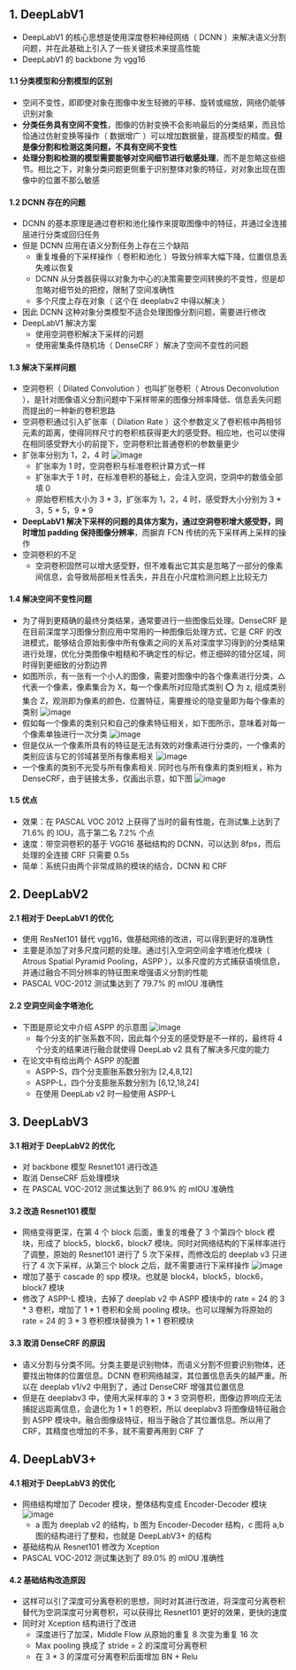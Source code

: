 ## 1. DeepLabV1

- DeepLabV1 的核心思想是使用深度卷积神经网络（ DCNN ）来解决语义分割问题，并在此基础上引入了一些关键技术来提高性能
- DeepLabV1 的 backbone 为 vgg16

#### 1.1 分类模型和分割模型的区别

- 空间不变性，即即使对象在图像中发生轻微的平移、旋转或缩放，网络仍能够识别对象
- **分类任务具有空间不变性**，图像的仿射变换不会影响最后的分类结果，而且恰恰通过仿射变换等操作（ 数据增广 ）可以增加数据量，提高模型的精度。**但是像分割和检测这类问题，不具有空间不变性**
- **处理分割和检测的模型需要能够对空间细节进行敏感处理**，而不是忽略这些细节。相比之下，对象分类问题更侧重于识别整体对象的特征，对对象出现在图像中的位置不那么敏感

#### 1.2 DCNN 存在的问题

- DCNN 的基本原理是通过卷积和池化操作来提取图像中的特征，并通过全连接层进行分类或回归任务
- 但是 DCNN 应用在语义分割任务上存在三个缺陷
  - 重复堆叠的下采样操作（ 卷积和池化 ）导致分辨率大幅下降，位置信息丢失难以恢复
  - DCNN 从分类器获得以对象为中心的决策需要空间转换的不变性，但是却忽略对细节处的把控，限制了空间准确性
  - 多个尺度上存在对象（ 这个在 deeplabv2 中得以解决 ）
- 因此 DCNN 这种对象分类模型不适合处理图像分割问题，需要进行修改
- DeepLabV1 解决方案
  - 使用空洞卷积解决下采样的问题
  - 使用密集条件随机场（ DenseCRF ）解决了空间不变性的问题

#### 1.3 解决下采样问题

- 空洞卷积（ Dilated Convolution ）也叫扩张卷积（ Atrous Deconvolution ），是针对图像语义分割问题中下采样带来的图像分辨率降低、信息丢失问题而提出的一种新的卷积思路
- 空洞卷积通过引入扩张率（ Dilation Rate ）这个参数定义了卷积核中两相邻元素的距离，使得同样尺寸的卷积核获得更大的感受野。相应地，也可以使得在相同感受野大小的前提下，空洞卷积比普通卷积的参数量更少
- 扩张率分别为 1，2，4 时
  ![image](https://github.com/user-attachments/assets/6b55f8d9-cc84-4dbe-86dd-5821b78a6c71)
  - 扩张率为 1 时，空洞卷积与标准卷积计算方式一样
  - 扩张率大于 1 时，在标准卷积的基础上，会注入空洞，空洞中的数值全部填 0
  - 原始卷积核大小为 3 \* 3，扩张率为 1，2，4 时，感受野大小分别为 3 \* 3，5 \* 5，9 \* 9
- **DeepLabV1 解决下采样的问题的具体方案为，通过空洞卷积增大感受野，同时增加 padding 保持图像分辨率**，而摒弃 FCN 传统的先下采样再上采样的操作
- 空洞卷积的不足
  - 空洞卷积固然可以增大感受野，但不难看出它其实是忽略了一部分的像素间信息，会导致局部相关性丢失，并且在小尺度检测问题上比较无力

#### 1.4 解决空间不变性问题

- 为了得到更精确的最终分类结果，通常要进行一些图像后处理。DenseCRF 是在目前深度学习图像分割应用中常用的一种图像后处理方式，它是 CRF 的改进模式，能够结合原始影像中所有像素之间的关系对深度学习得到的分类结果进行处理，优化分类图像中粗糙和不确定性的标记，修正细碎的错分区域，同时得到更细致的分割边界
- 如图所示，有一张有一个小人的图像，需要对图像中的各个像素进行分类，△ 代表一个像素，像素集合为 X，每一个像素所对应隐式类别 ⭕️ 为 z, 组成类别集合 Z，观测即为像素的颜色、位置特征，需要推论的隐变量即为每个像素的类别
  ![image](https://github.com/user-attachments/assets/3c761db0-cbde-4d88-8888-747ac2b4b7d9)
- 假如每一个像素的类别只和自己的像素特征相关，如下图所示，意味着对每一个像素单独进行一次分类
  ![image](https://github.com/user-attachments/assets/207d1c1e-d171-4abd-a0a9-4475132b329e)
- 但是仅从一个像素所具有的特征是无法有效的对像素进行分类的，一个像素的类别应该与它的邻域甚至所有像素相关
  ![image](https://github.com/user-attachments/assets/b1b0be17-1601-445f-8588-24ab4225f12d)
- 一个像素的类别不光受与所有像素相关. 同时也与所有像素的类别相关，称为 DenseCRF，由于链接太多，仅画出示意，如下图
  ![image](https://github.com/user-attachments/assets/80855d03-5fe6-41a7-b6ff-515e6733d874)

#### 1.5 优点

- 效果：在 PASCAL VOC 2012 上获得了当时的最有性能，在测试集上达到了 71.6% 的 IOU，高于第二名 7.2% 个点
- 速度：带空洞卷积的基于 VGG16 基础结构的 DCNN，可以达到 8fps，而后处理的全连接 CRF 只需要 0.5s
- 简单：系统只由两个非常成熟的模块的结合，DCNN 和 CRF

## 2. DeepLabV2

#### 2.1 相对于 DeepLabV1 的优化

- 使用 ResNet101 替代 vgg16，做基础网络的改进，可以得到更好的准确性
- 主要是添加了对多尺度问题的处理。通过引入空洞空间金字塔池化模块（ Atrous Spatial Pyramid Pooling，ASPP ），以多尺度的方式捕获语境信息，并通过融合不同分辨率的特征图来增强语义分割的性能
- PASCAL VOC-2012 测试集达到了 79.7% 的 mIOU 准确性

#### 2.2 空洞空间金字塔池化

- 下图是原论文中介绍 ASPP 的示意图
  ![image](https://github.com/user-attachments/assets/cf9c3172-fbca-471f-9fe5-fe8ec9493163)
  - 每个分支的扩张系数不同，因此每个分支的感受野是不一样的，最终将 4 个分支的结果进行融合就使得 DeepLab v2 具有了解决多尺度的能力
- 在论文中有给出两个 ASPP 的配置
  - ASPP-S，四个分支膨胀系数分别为 [2,4,8,12]
  - ASPP-L，四个分支膨胀系数分别为 [6,12,18,24]
  - 在使用 DeepLab v2 时一般使用 ASPP-L

## 3. DeepLabV3

#### 3.1 相对于 DeepLabV2 的优化

- 对 backbone 模型 Resnet101 进行改造
- 取消 DenseCRF 后处理模块
- 在 PASCAL VOC-2012 测试集达到了 86.9% 的 mIOU 准确性

#### 3.2 改造 Resnet101 模型

- 网络变得更深，在第 4 个 block 后面，重复的堆叠了 3 个第四个 block 模块，形成了 block5，block6，block7 模块。同时对网络结构的下采样率进行了调整，原始的 Resnet101 进行了 5 次下采样，而修改后的 deeplab v3 只进行了 4 次下采样，从第三个 block 之后，就不需要进行下采样操作
  ![image](https://github.com/user-attachments/assets/fed1fc8d-b9e4-4bf3-8ba7-e2d98d096d78)
- 增加了基于 cascade 的 spp 模块。也就是 block4，block5，block6，block7 模块
- 修改了 ASPP-L 模块，去掉了 deeplab v2 中 ASPP 模块中的 rate = 24 的 3 \* 3 卷积，增加了 1 \* 1 卷积和全局 pooling 模块。也可以理解为将原始的 rate = 24 的 3 \* 3 卷积模块替换为 1 \* 1 卷积模块

#### 3.3 取消 DenseCRF 的原因

- 语义分割与分类不同。分类主要是识别物体，而语义分割不但要识别物体，还要找出物体的位置信息。DCNN 卷积网络越深，其位置信息丢失的越严重。所以在 deeplab v1/v2 中用到了，通过 DenseCRF 增强其位置信息
- 但是在 deeplabv3 中，使用大采样率的 3 \* 3 空洞卷积，图像边界响应无法捕捉远距离信息，会退化为 1 \* 1 的卷积，所以 deeplabv3 将图像级特征融合到 ASPP 模块中。融合图像级特征，相当于融合了其位置信息。所以用了 CRF，其精度也增加的不多，就不需要再用到 CRF 了

## 4. DeepLabV3+

#### 4.1 相对于 DeepLabV3 的优化

- 网络结构增加了 Decoder 模块，整体结构变成 Encoder-Decoder 模块
  ![image](https://github.com/user-attachments/assets/490b6999-cda0-4821-894e-f462935940ae)
  - a 图为 deeplab v2 的结构，b 图为 Encoder-Decoder 结构，c 图将 a,b 图的结构进行了整和，也就是 DeepLabV3+ 的结构
- 基础结构从 Resnet101 修改为 Xception
- PASCAL VOC-2012 测试集达到了 89.0% 的 mIOU 准确性

#### 4.2 基础结构改造原因

- 这样可以引了深度可分离卷积的思想，同时对其进行改进，将深度可分离卷积替代为空洞深度可分离卷积，可以获得比 Resnet101 更好的效果，更快的速度
- 同时对 Xception 结构进行了改进
  - 深度进行了加深，Middle Flow 从原始的重复 8 次变为重复 16 次
  - Max pooling 换成了 stride = 2 的深度可分离卷积
  - 在 3 \* 3 的深度可分离卷积后面增加 BN + Relu
